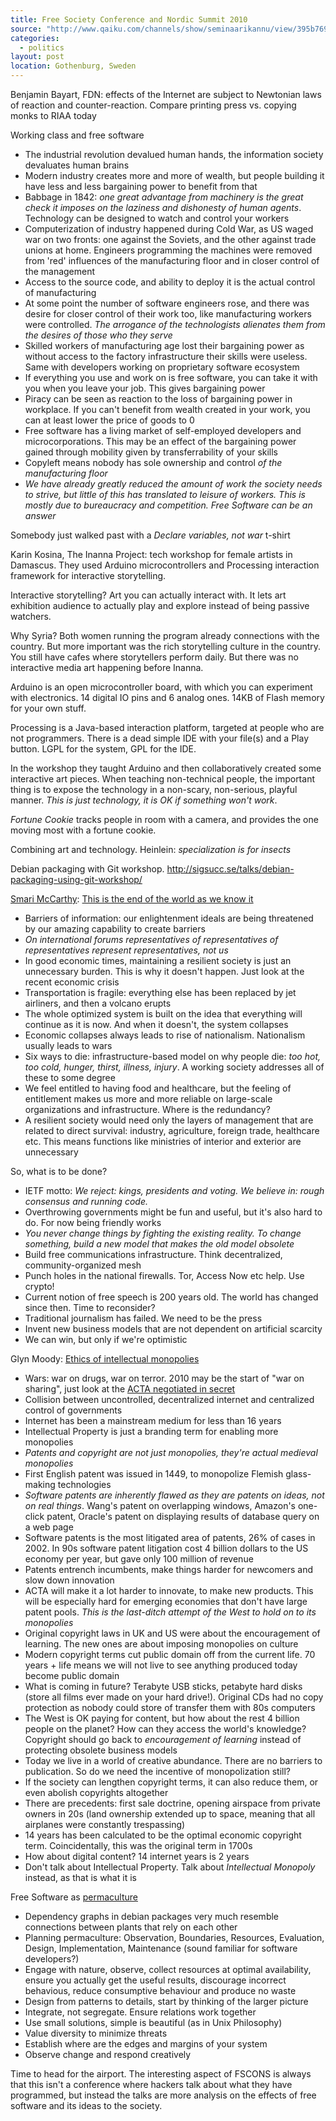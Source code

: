 ```yaml
---
title: Free Society Conference and Nordic Summit 2010
source: "http://www.qaiku.com/channels/show/seminaarikannu/view/395b7694e98b11dfa33f9151f9f96d376d37/"
categories:
  - politics
layout: post
location: Gothenburg, Sweden
---
```

Benjamin Bayart, FDN: effects of the Internet are subject to Newtonian laws of reaction and counter-reaction. Compare printing press vs. copying monks to RIAA today

Working class and free software

* The industrial revolution devalued human hands, the information society devaluates human brains
* Modern industry creates more and more of wealth, but people building it have less and less bargaining power to benefit from that
* Babbage in 1842: _one great advantage from machinery is the great check it imposes on the laziness and dishonesty of human agents_. Technology can be designed to watch and control your workers
* Computerization of industry happened during Cold War, as US waged war on two fronts: one against the Soviets, and the other against trade unions at home. Engineers programming the machines were removed from 'red' influences of the manufacturing floor and in closer control of the management
* Access to the source code, and ability to deploy it is the actual control of manufacturing
* At some point the number of software engineers rose, and there was desire for closer control of their work too, like manufacturing workers were controlled. _The arrogance of the technologists alienates them from the desires of those who they serve_
* Skilled workers of manufacturing age lost their bargaining power as without access to the factory infrastructure their skills were useless. Same with developers working on proprietary software ecosystem
* If everything you use and work on is free software, you can take it with you when you leave your job. This gives bargaining power
* Piracy can be seen as reaction to the loss of bargaining power in workplace. If you can't benefit from wealth created in your work, you can at least lower the price of goods to 0
* Free software has a living market of self-employed developers and microcorporations. This may be an effect of the bargaining power gained through mobility given by transferrability of your skills
* Copyleft means nobody has sole ownership and control _of the manufacturing floor_
* _We have already greatly reduced the amount of work the society needs to strive, but little of this has translated to leisure of workers. This is mostly due to bureaucracy and competition. Free Software can be an answer_

Somebody just walked past with a _Declare variables, not war_ t-shirt

Karin Kosina, The Inanna Project: tech workshop for female artists in Damascus. They used Arduino microcontrollers and Processing interaction framework for interactive storytelling.

Interactive storytelling? Art you can actually interact with. It lets art exhibition audience to actually play and explore instead of being passive watchers.

Why Syria? Both women running the program already connections with the country. But more important was the rich storytelling culture in the country. You still have cafes where storytellers perform daily. But there was no interactive media art happening before Inanna.

Arduino is an open microcontroller board, with which you can experiment with electronics. 14 digital IO pins and 6 analog ones. 14KB of Flash memory for your own stuff.

Processing is a Java-based interaction platform, targeted at people who are not programmers. There is a dead simple IDE with your file(s) and a Play button. LGPL for the system, GPL for the IDE.

In the workshop they taught Arduino and then collaboratively created some interactive art pieces. When teaching non-technical people, the important thing is to expose the technology in a non-scary, non-serious, playful manner. _This is just technology, it is OK if something won't work_.

_Fortune Cookie_ tracks people in room with a camera, and provides the one moving most with a fortune cookie.

Combining art and technology. Heinlein: _specialization is for insects_

Debian packaging with Git workshop. <http://sigsucc.se/talks/debian-packaging-using-git-workshop/>

[Smari McCarthy](http://twitter.com/smarimc): [This is the end of the world as we know it](http://fscons.org/making/end-world-we-know-it-how-do-you-feel)

* Barriers of information: our enlightenment ideals are being threatened by our amazing capability to create barriers
* _On international forums representatives of representatives of representatives represent representatives, not us_
* In good economic times, maintaining a resilient society is just an unnecessary burden. This is why it doesn't happen. Just look at the recent economic crisis
* Transportation is fragile: everything else has been replaced by jet airliners, and then a volcano erupts
* The whole optimized system is built on the idea that everything will continue as it is now. And when it doesn't, the system collapses
* Economic collapses always leads to rise of nationalism. Nationalism usually leads to wars
* Six ways to die: infrastructure-based model on why people die: _too hot, too cold, hunger, thirst, illness, injury_. A working society addresses all of these to some degree
* We feel entitled to having food and healthcare, but the feeling of entitlement makes us more and more reliable on large-scale organizations and infrastructure. Where is the redundancy?
* A resilient society would need only the layers of management that are related to direct survival: industry, agriculture, foreign trade, healthcare etc. This means functions like ministries of interior and exterior are unnecessary

So, what is to be done?

* IETF motto: _We reject: kings, presidents and voting. We believe in: rough consensus and running code._
* Overthrowing governments might be fun and useful, but it's also hard to do. For now being friendly works
* _You never change things by fighting the existing reality. To change something, build a new model that makes the old model obsolete_
* Build free communications infrastructure. Think decentralized, community-organized mesh
* Punch holes in the national firewalls. Tor, Access Now etc help. Use crypto!
* Current notion of free speech is 200 years old. The world has changed since then. Time to reconsider?
* Traditional journalism has failed. We need to be the press
* Invent new business models that are not dependent on artificial scarcity
* We can win, but only if we're optimistic

Glyn Moody: [Ethics of intellectual monopolies](http://fscons.org/ethics/keynote-ethics-intellectual-monopolies)

* Wars: war on drugs, war on terror. 2010 may be the start of "war on sharing", just look at the [ACTA negotiated in secret](http://arstechnica.com/tech-policy/news/2009/10/these-42-people-are-shaping-us-internet-enforcement-policy.ars)
* Collision between uncontrolled, decentralized internet and centralized control of governments
* Internet has been a mainstream medium for less than 16 years
* Intellectual Property is just a branding term for enabling more monopolies
* _Patents and copyright are not just monopolies, they're actual medieval monopolies_
* First English patent was issued in 1449, to monopolize Flemish glass-making technologies
* _Software patents are inherently flawed as they are patents on ideas, not on real things_. Wang's patent on overlapping windows, Amazon's one-click patent, Oracle's patent on displaying results of database query on a web page
* Software patents is the most litigated area of patents, 26% of cases in 2002. In 90s software patent litigation cost  4 billion dollars to the US economy per year, but gave only 100 million of revenue
* Patents entrench incumbents, make things harder for newcomers and slow down innovation
* ACTA will make it a lot harder to innovate, to make new products. This will be especially hard for emerging economies that don't have large patent pools. _This is the last-ditch attempt of the West to hold on to its monopolies_
* Original copyright laws in UK and US were about the encouragement of learning. The new ones are about imposing monopolies on culture
* Modern copyright terms cut public domain off from the current life. 70 years + life means we will not live to see anything produced today become public domain
* What is coming in future? Terabyte USB sticks, petabyte hard disks (store all films ever made on your hard drive!). Original CDs had no copy protection as nobody could store of transfer them with 80s computers
* The West is OK paying for content, but how about the rest 4 billion people on the planet? How can they access the world's knowledge? Copyright should go back to _encouragement of learning_ instead of protecting obsolete business models
* Today we live in a world of creative abundance. There are no barriers to publication. So do we need the incentive of monopolization still?
* If the society can lengthen copyright terms, it can also reduce them, or even abolish copyrights altogether
* There are precedents: first sale doctrine, opening airspace from private owners in 20s (land ownership extended up to space, meaning that all airplanes were constantly trespassing)
* 14 years has been calculated to be the optimal economic copyright term. Coincidentally, this was the original term in 1700s
* How about digital content? 14 internet years is 2 years
* Don't talk about Intellectual Property. Talk about _Intellectual Monopoly_ instead, as that is what it is

Free Software as [permaculture](http://en.wikipedia.org/wiki/Permaculture)

* Dependency graphs in debian packages very much resemble connections between plants that rely on each other
* Planning permaculture: Observation, Boundaries, Resources, Evaluation, Design, Implementation, Maintenance (sound familiar for software developers?)
* Engage with nature, observe, collect resources at optimal availability, ensure you actually get the useful results, discourage incorrect behavious, reduce consumptive behaviour and produce no waste
* Design from patterns to details, start by thinking of the larger picture
* Integrate, not segregate. Ensure relations work together
* Use small solutions, simple is beautiful (as in Unix Philosophy)
* Value diversity to minimize threats
* Establish where are the edges and margins of your system
* Observe change and respond creatively

Time to head for the airport. The interesting aspect of FSCONS is always that this isn't a conference where hackers talk about what they have programmed, but instead the talks are more analysis on the effects of free software and its ideas to the society.
